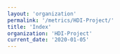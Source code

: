 ```yaml
---
layout: 'organization'
permalink: '/metrics/HDI-Project/'
title: 'Index'
organization: 'HDI-Project'
current_date: '2020-01-05'
---
```

